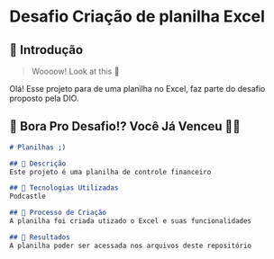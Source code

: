 # Desafio Criação de planilha Excel

## 🚀 Introdução

> Woooow! Look at this 👀

Olá! Esse projeto para de uma planilha no Excel, faz parte do desafio proposto pela DIO.

## 🎯 Bora Pro Desafio!? Você Já Venceu 💪🤓


```markdown
# Planilhas ;)

## 📒 Descrição
Este projeto é uma planilha de controle financeiro

## 🤖 Tecnologias Utilizadas
Podcastle

## 🧐 Processo de Criação
A planilha foi criada utizado o Excel e suas funcionalidades

## 🚀 Resultados
A planilha poder ser acessada nos arquivos deste repositório
